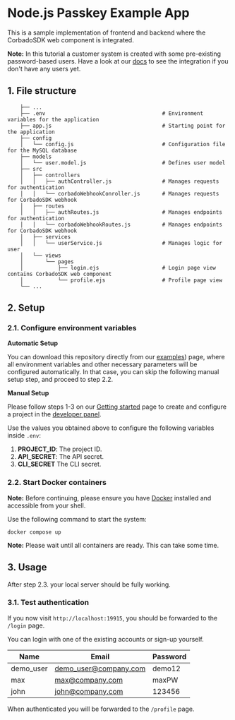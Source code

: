 # Node.js Passkey Example App
This is a sample implementation of frontend and backend where the CorbadoSDK web component is integrated.

**Note:** In this tutorial a customer system is created with some pre-existing password-based users. Have a look at our [docs](https://docs.corbado.com/integrations/web-component/no-existing-user-base) to see the integration if you don't have any users yet.

## 1. File structure
        ├── ...
        ├── .env                                     # Environment variables for the application
        ├── app.js                                   # Starting point for the application
        ├── config      
        │   └── config.js                            # Configuration file for the MySQL database
        ├── models      
        │   └── user.model.js                        # Defines user model
        ├── src                             
        │   ├── controllers                  
        │   │   ├── authController.js                # Manages requests for authentication
        │   │   └── corbadoWebhookConroller.js       # Manages requests for CorbadoSDK webhook
        │   ├── routes                  
        │   │   ├── authRoutes.js                    # Manages endpoints for authentication
        │   │   └── corbadoWebhookRoutes.js          # Manages endpoints for CorbadoSDK webhook
        │   ├── services                  
        │   │   └── userService.js                   # Manages logic for user
        │   └── views
        │       └── pages
        │           ├── login.ejs                    # Login page view contains CorbadoSDK web component
        │           └── profile.ejs                  # Profile page view
        └── ...

## 2. Setup

### 2.1. Configure environment variables
**Automatic Setup**

You can download this repository directly from our [examples](https://app.corbado.com/app/getting-started/examples)) page, where all environment variables and other necessary parameters will be configured automatically. In that case, you can skip the following manual setup step, and proceed to step 2.2.

**Manual Setup**

Please follow steps 1-3 on our [Getting started](https://docs.corbado.com/overview/getting-started) page to create and configure a project in the [developer panel](https://app.corbado.com).

Use the values you obtained above to configure the following variables inside `.env`:
1. **PROJECT_ID**: The project ID.
2. **API_SECRET**: The API secret.
3. **CLI_SECRET** The CLI secret.

### 2.2. Start Docker containers

**Note:** Before continuing, please ensure you have [Docker](https://www.docker.com/products/docker-desktop/) installed and accessible from your shell.

Use the following command to start the system:
```
docker compose up
```
**Note:** Please wait until all containers are ready. This can take some time. 

## 3. Usage

After step 2.3. your local server should be fully working.

### 3.1. Test authentication

If you now visit `http://localhost:19915`, you should be forwarded to the `/login` page.

You can login with one of the existing accounts or sign-up yourself.

| Name | Email | Password |
| --- | --- | --- |
| demo_user | demo_user@company.com | demo12 |
| max | max@company.com | maxPW |
| john | john@company.com | 123456 |

When authenticated you will be forwarded to the `/profile` page.
